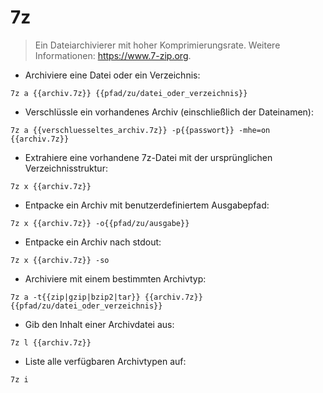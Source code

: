 # 7z

> Ein Dateiarchivierer mit hoher Komprimierungsrate.
> Weitere Informationen: <https://www.7-zip.org>.

- Archiviere eine Datei oder ein Verzeichnis:

`7z a {{archiv.7z}} {{pfad/zu/datei_oder_verzeichnis}}`

- Verschlüssle ein vorhandenes Archiv (einschließlich der Dateinamen):

`7z a {{verschluesseltes_archiv.7z}} -p{{passwort}} -mhe=on {{archiv.7z}}`

- Extrahiere eine vorhandene 7z-Datei mit der ursprünglichen Verzeichnisstruktur:

`7z x {{archiv.7z}}`

- Entpacke ein Archiv mit benutzerdefiniertem Ausgabepfad:

`7z x {{archiv.7z}} -o{{pfad/zu/ausgabe}}`

- Entpacke ein Archiv nach stdout:

`7z x {{archiv.7z}} -so`

- Archiviere mit einem bestimmten Archivtyp:

`7z a -t{{zip|gzip|bzip2|tar}} {{archiv.7z}} {{pfad/zu/datei_oder_verzeichnis}}`

- Gib den Inhalt einer Archivdatei aus:

`7z l {{archiv.7z}}`

- Liste alle verfügbaren Archivtypen auf:

`7z i`
